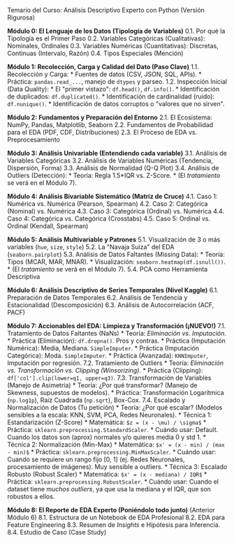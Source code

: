 Temario del Curso: Análisis Descriptivo Experto con Python (Versión Rigurosa)

**Módulo 0: El Lenguaje de los Datos (Tipología de Variables)**
0.1. Por qué la Tipología es el Primer Paso
0.2. Variables Categóricas (Cualitativas): Nominales, Ordinales
0.3. Variables Numéricas (Cuantitativas): Discretas, Continuas (Intervalo, Razón)
0.4. Tipos Especiales (Mención)

**Módulo 1: Recolección, Carga y Calidad del Dato (Paso Clave)**
1.1. Recolección y Carga:
    * Fuentes de datos (CSV, JSON, SQL, APIs).
    * Práctica: `pandas.read_...`, manejo de `dtypes` y parseo.
1.2. Inspección Inicial (Data Quality):
    * El "primer vistazo": `df.head()`, `df.info()`.
    * Identificación de duplicados: `df.duplicated()`.
    * Identificación de cardinalidad (ruido): `df.nunique()`.
    * Identificación de datos corruptos o "valores que no sirven".

**Módulo 2: Fundamentos y Preparación del Entorno**
2.1. El Ecosistema: NumPy, Pandas, Matplotlib, Seaborn
2.2. Fundamentos de Probabilidad para el EDA (PDF, CDF, Distribuciones)
2.3. El Proceso de EDA vs. Preprocesamiento

**Módulo 3: Análisis Univariable (Entendiendo cada variable)**
3.1. Análisis de Variables Categóricas
3.2. Análisis de Variables Numéricas (Tendencia, Dispersión, Forma)
3.3. Análisis de Normalidad (Q-Q Plot)
3.4. Análisis de Outliers (Detección):
    * Teoría: Regla 1.5*IQR vs. Z-Score.
    * (El *tratamiento* se verá en el Módulo 7).

**Módulo 4: Análisis Bivariable Sistemático (Matriz de Cruce)**
4.1. Caso 1: Numérica vs. Numérica (Pearson, Spearman)
4.2. Caso 2: Categórica (Nominal) vs. Numérica
4.3. Caso 3: Categórica (Ordinal) vs. Numérica
4.4. Caso 4: Categórica vs. Categórica (Crosstabs)
4.5. Caso 5: Ordinal vs. Ordinal (Kendall, Spearman)

**Módulo 5: Análisis Multivariable y Patrones**
5.1. Visualización de 3 o más variables (`hue`, `size`, `style`)
5.2. La "Navaja Suiza" del EDA (`seaborn.pairplot`)
5.3. Análisis de Datos Faltantes (Missing Data):
    * Teoría: Tipos (MCAR, MAR, MNAR).
    * Visualización: `seaborn.heatmap(df.isnull())`.
    * (El *tratamiento* se verá en el Módulo 7).
5.4. PCA como Herramienta Descriptiva

**Módulo 6: Análisis Descriptivo de Series Temporales (Nivel Kaggle)**
6.1. Preparación de Datos Temporales
6.2. Análisis de Tendencia y Estacionalidad (Descomposición)
6.3. Análisis de Autocorrelación (ACF, PACF)

**Módulo 7: Accionables del EDA: Limpieza y Transformación (¡NUEVO!)**
7.1. Tratamiento de Datos Faltantes (NaNs)
    * Teoría: *Eliminación vs. Imputación*.
    * Práctica (Eliminación): `df.dropna()`. Pros y contras.
    * Práctica (Imputación Numérica): Media, Mediana. `SimpleImputer`.
    * Práctica (Imputación Categórica): Moda. `SimpleImputer`.
    * Práctica (Avanzada): `KNNImputer`, Imputación por regresión.
7.2. Tratamiento de Outliers
    * Teoría: *Eliminación vs. Transformación vs. Clipping (Winsorizing)*.
    * Práctica (Clipping): `df['col'].clip(lower=q1, upper=q3)`.
7.3. Transformación de Variables (Manejo de Asimetría)
    * Teoría: ¿Por qué transformar? (Manejo de Skewness, supuestos de modelos).
    * Práctica: Transformación Logarítmica (`np.log1p`), Raíz Cuadrada (`np.sqrt`), Box-Cox.
7.4. Escalado y Normalización de Datos (Tu petición)
    * Teoría: ¿Por qué escalar? (Modelos sensibles a la escala: KNN, SVM, PCA, Redes Neuronales).
    * Técnica 1: Estandarización (Z-Score)
        * Matemática: `$z = (x - \mu) / \sigma$`
        * Práctica: `sklearn.preprocessing.StandardScaler`.
        * Cuándo usar: Default. Cuando los datos son (aprox) normales y/o quieres media 0 y std 1.
    * Técnica 2: Normalización (Min-Max)
        * Matemática: `$x' = (x - min) / (max - min)$`
        * Práctica: `sklearn.preprocessing.MinMaxScaler`.
        * Cuándo usar: Cuando se requiere un rango fijo [0, 1] (ej. Redes Neuronales, procesamiento de imágenes). Muy sensible a outliers.
    * Técnica 3: Escalado Robusto (Robust Scaler)
        * Matemática: `$x' = (x - mediana) / IQR$`
        * Práctica: `sklearn.preprocessing.RobustScaler`.
        * Cuándo usar: Cuando el dataset tiene *muchos outliers*, ya que usa la mediana y el IQR, que son robustos a ellos.

**Módulo 8: El Reporte de EDA Experto (Poniéndolo todo junto)**
(Anterior Módulo 6)
8.1. Estructura de un Notebook de EDA Profesional
8.2. EDA para Feature Engineering
8.3. Resumen de *Insights* e Hipótesis para Inferencia.
8.4. Estudio de Caso (Case Study)